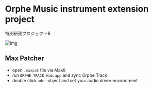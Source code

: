 # Orphe Music instrument extension project

特別研究プロジェクトB

![img](https://i.gyazo.com/b9fecfb8ff28f76f5c36f21df76e38e1.jpg)

## Max Patcher

- open `.maxpat` file via Max8
- run `ORPHE TRACK Hub.app` and sync Orphe Track
- double click `adc~` object and set your audio driver environment
